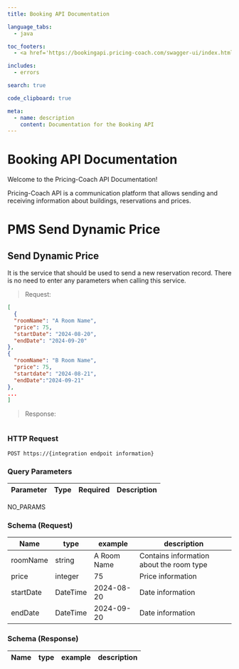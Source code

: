 ```yaml
---
title: Booking API Documentation

language_tabs:
  - java

toc_footers:
  - <a href='https://bookingapi.pricing-coach.com/swagger-ui/index.html' target="_blank">Sign Up for a Developer Key</a>

includes:
  - errors

search: true

code_clipboard: true

meta:
  - name: description
    content: Documentation for the Booking API
---
```


# Booking API Documentation

Welcome to the Pricing-Coach API Documentation! 

Pricing-Coach API is a communication platform that allows sending and receiving information about buildings, reservations and prices.

# PMS Send Dynamic Price

## Send Dynamic Price


It is the service that should be used to send a new reservation record. There is no need to enter any parameters when calling this service.

> Request:

```json
[
  {
  "roomName": "A Room Name",
  "price": 75,
  "startDate": "2024-08-20",
  "endDate": "2024-09-20"
},
{
  "roomName": "B Room Name",
  "price": 75,
  "startdate": "2024-08-21",
  "endDate":"2024-09-21"
},
...
]
```

> Response:

```json

```

### HTTP Request

`POST https://{integration endpoit information}`

### Query Parameters

Parameter | Type | Required |  Description
--------- | ------- | ------- | -----------
NO_PARAMS 

### Schema (Request)

Name | type | example | description
--------- | ------- | ----------- | -------
roomName  | string  | A Room Name |  Contains information about the room type
price | integer | 75 | Price information
startDate | DateTime | 2024-08-20  | Date information
endDate   | DateTime | 2024-09-20  | Date information




### Schema (Response)

Name | type | example | description
--------- | ------- | ----------- | -------
